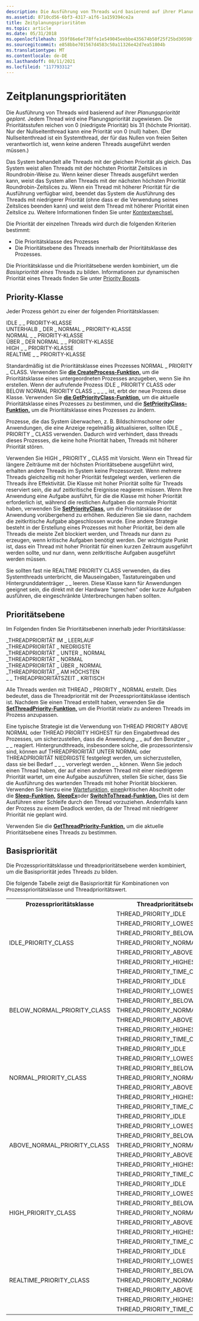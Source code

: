 ```yaml
---
description: Die Ausführung von Threads wird basierend auf ihrer Planungspriorität geplant.
ms.assetid: 8710cd56-6bf3-4317-a1f6-1a159394ce2a
title: Zeitplanungsprioritäten
ms.topic: article
ms.date: 05/31/2018
ms.openlocfilehash: 359f86e6ef78ffe1e549045eebbe435674b50f25f25bd30598fce8581c06092a
ms.sourcegitcommit: e858bbe701567d4583c50a11326e42d7ea51804b
ms.translationtype: MT
ms.contentlocale: de-DE
ms.lasthandoff: 08/11/2021
ms.locfileid: "117793312"
---
```

# <a name="scheduling-priorities"></a>Zeitplanungsprioritäten

Die Ausführung von Threads wird basierend auf ihrer *Planungspriorität geplant.* Jedem Thread wird eine Planungspriorität zugewiesen. Die Prioritätsstufen reichen von 0 (niedrigste Priorität) bis 31 (höchste Priorität). Nur der Nullseitenthread kann eine Priorität von 0 (null) haben. (Der Nullseitenthread ist ein Systemthread, der für das Nullen von freien Seiten verantwortlich ist, wenn keine anderen Threads ausgeführt werden müssen.)

Das System behandelt alle Threads mit der gleichen Priorität als gleich. Das System weist allen Threads mit der höchsten Priorität Zeitslices in Roundrobin-Weise zu. Wenn keiner dieser Threads ausgeführt werden kann, weist das System allen Threads mit der nächsten höchsten Priorität Roundrobin-Zeitslices zu. Wenn ein Thread mit höherer Priorität für die Ausführung verfügbar wird, beendet das System die Ausführung des Threads mit niedrigerer Priorität (ohne dass er die Verwendung seines Zeitslices beenden kann) und weist dem Thread mit höherer Priorität einen Zeitslice zu. Weitere Informationen finden Sie unter [Kontextwechsel.](context-switches.md)

Die Priorität der einzelnen Threads wird durch die folgenden Kriterien bestimmt:

-   Die Prioritätsklasse des Prozesses
-   Die Prioritätsebene des Threads innerhalb der Prioritätsklasse des Prozesses.

Die Prioritätsklasse und die Prioritätsebene werden kombiniert, um die *Basispriorität eines* Threads zu bilden. Informationen zur dynamischen Priorität eines Threads finden Sie unter [Priority Boosts](priority-boosts.md).

## <a name="priority-class"></a>Priority-Klasse

Jeder Prozess gehört zu einer der folgenden Prioritätsklassen:<dl> IDLE \_ \_ PRIORITY-KLASSE  
UNTERHALB \_ DER \_ NORMAL \_ PRIORITY-KLASSE  
NORMAL \_ \_ PRIORITY-KLASSE  
ÜBER \_ DER NORMAL \_ \_ PRIORITY-KLASSE  
HIGH \_ \_ PRIORITY-KLASSE  
REALTIME \_ \_ PRIORITY-KLASSE  
</dl>

Standardmäßig ist die Prioritätsklasse eines Prozesses NORMAL \_ PRIORITY \_ CLASS. Verwenden Sie [**die CreateProcess-Funktion,**](/windows/win32/api/processthreadsapi/nf-processthreadsapi-createprocessa) um die Prioritätsklasse eines untergeordneten Prozesses anzugeben, wenn Sie ihn erstellen. Wenn der aufrufende Prozess IDLE \_ PRIORITY CLASS oder BELOW NORMAL PRIORITY CLASS \_ \_ \_ \_ ist, erbt der neue Prozess diese Klasse. Verwenden Sie [**die GetPriorityClass-Funktion,**](/windows/win32/api/processthreadsapi/nf-processthreadsapi-getpriorityclass) um die aktuelle Prioritätsklasse eines Prozesses zu bestimmen, und die [**SetPriorityClass-Funktion,**](/windows/win32/api/processthreadsapi/nf-processthreadsapi-setpriorityclass) um die Prioritätsklasse eines Prozesses zu ändern.

Prozesse, die das System überwachen, z. B. Bildschirmschoner oder Anwendungen, die eine Anzeige regelmäßig aktualisieren, sollten IDLE \_ PRIORITY \_ CLASS verwenden. Dadurch wird verhindert, dass threads dieses Prozesses, die keine hohe Priorität haben, Threads mit höherer Priorität stören.

Verwenden Sie HIGH \_ PRIORITY \_ CLASS mit Vorsicht. Wenn ein Thread für längere Zeiträume mit der höchsten Prioritätsebene ausgeführt wird, erhalten andere Threads im System keine Prozessorzeit. Wenn mehrere Threads gleichzeitig mit hoher Priorität festgelegt werden, verlieren die Threads ihre Effektivität. Die Klasse mit hoher Priorität sollte für Threads reserviert sein, die auf zeitkritische Ereignisse reagieren müssen. Wenn Ihre Anwendung eine Aufgabe ausführt, für die die Klasse mit hoher Priorität erforderlich ist, während die restlichen Aufgaben die normale Priorität haben, verwenden Sie [**SetPriorityClass,**](/windows/win32/api/processthreadsapi/nf-processthreadsapi-setpriorityclass) um die Prioritätsklasse der Anwendung vorübergehend zu erhöhen. Reduzieren Sie sie dann, nachdem die zeitkritische Aufgabe abgeschlossen wurde. Eine andere Strategie besteht in der Erstellung eines Prozesses mit hoher Priorität, bei dem alle Threads die meiste Zeit blockiert werden, und Threads nur dann zu erzeugen, wenn kritische Aufgaben benötigt werden. Der wichtigste Punkt ist, dass ein Thread mit hoher Priorität für einen kurzen Zeitraum ausgeführt werden sollte, und nur dann, wenn zeitkritische Aufgaben ausgeführt werden müssen.

Sie sollten fast nie REALTIME PRIORITY CLASS verwenden, da dies Systemthreads unterbricht, die Mauseingaben, Tastatureingaben und Hintergrunddatenträger \_ \_ leeren. Diese Klasse kann für Anwendungen geeignet sein, die direkt mit der Hardware "sprechen" oder kurze Aufgaben ausführen, die eingeschränkte Unterbrechungen haben sollten.

## <a name="priority-level"></a>Prioritätsebene

Im Folgenden finden Sie Prioritätsebenen innerhalb jeder Prioritätsklasse:<dl> \_THREADPRIORITÄT IM \_ LEERLAUF  
\_THREADPRIORITÄT \_ NIEDRIGSTE  
\_THREADPRIORITÄT \_ UNTER \_ NORMAL  
\_THREADPRIORITÄT \_ NORMAL  
\_THREADPRIORITÄT \_ ÜBER \_ NORMAL  
\_THREADPRIORITÄT \_ AM HÖCHSTEN  
\_ \_ THREADPRIORITÄTSZEIT \_ KRITISCH  
</dl>

Alle Threads werden mit THREAD \_ PRIORITY \_ NORMAL erstellt. Dies bedeutet, dass die Threadpriorität mit der Prozessprioritätsklasse identisch ist. Nachdem Sie einen Thread erstellt haben, verwenden Sie die [**SetThreadPriority-Funktion,**](/windows/win32/api/processthreadsapi/nf-processthreadsapi-setthreadpriority) um die Priorität relativ zu anderen Threads im Prozess anzupassen.

Eine typische Strategie ist die Verwendung von THREAD PRIORITY ABOVE NORMAL oder THREAD PRIORITY HIGHEST für den Eingabethread des Prozesses, um sicherzustellen, dass die Anwendung \_ \_ auf den Benutzer \_ \_ \_ reagiert. Hintergrundthreads, insbesondere solche, die prozessorintensiv sind, können auf THREADPRIORITÄT UNTER NORMAL oder THREADPRIORITÄT NIEDRIGSTE festgelegt werden, um sicherzustellen, dass sie bei Bedarf \_ \_ \_ vorverlegt werden \_ \_ können. Wenn Sie jedoch einen Thread haben, der auf einen anderen Thread mit einer niedrigeren Priorität wartet, um eine Aufgabe auszuführen, stellen Sie sicher, dass Sie die Ausführung des wartenden Threads mit hoher Priorität blockieren. Verwenden Sie hierzu eine [Wartefunktion,](../sync/wait-functions.md) [einen](../sync/critical-section-objects.md)kritischen Abschnitt oder die [**Sleep-Funktion,**](/windows/win32/api/synchapi/nf-synchapi-sleep) [**SleepEx**](/windows/win32/api/synchapi/nf-synchapi-sleepex)oder [**SwitchToThread-Funktion.**](/windows/win32/api/processthreadsapi/nf-processthreadsapi-switchtothread) Dies ist dem Ausführen einer Schleife durch den Thread vorzuziehen. Andernfalls kann der Prozess zu einem Deadlock werden, da der Thread mit niedrigerer Priorität nie geplant wird.

Verwenden Sie die [**GetThreadPriority-Funktion,**](/windows/win32/api/processthreadsapi/nf-processthreadsapi-getthreadpriority) um die aktuelle Prioritätsebene eines Threads zu bestimmen.

## <a name="base-priority"></a>Basispriorität

Die Prozessprioritätsklasse und threadprioritätsebene werden kombiniert, um die Basispriorität jedes Threads zu bilden.

Die folgende Tabelle zeigt die Basispriorität für Kombinationen von Prozessprioritätsklasse und Threadprioritätswert.


<table>
<tr>
<th colspan="2">Prozessprioritätsklasse</th>
<th>Threadprioritätsebene</th>
<th>Basispriorität</th>
</tr>
<tr>
<td rowspan="7" colspan="2">IDLE_PRIORITY_CLASS </td>
<td>THREAD_PRIORITY_IDLE</td>
<td>1</td>
</tr>
<tr>
<td>THREAD_PRIORITY_LOWEST</td>
<td>2</td>
</tr>
<tr>
<td>THREAD_PRIORITY_BELOW_NORMAL</td>
<td>3</td>
</tr>
<tr>
<td>THREAD_PRIORITY_NORMAL</td>
<td>4</td>
</tr>
<tr>
<td>THREAD_PRIORITY_ABOVE_NORMAL</td>
<td>5</td>
</tr>
<tr>
<td>THREAD_PRIORITY_HIGHEST</td>
<td>6</td>
</tr>
<tr>
<td>THREAD_PRIORITY_TIME_CRITICAL</td>
<td>15</td>
</tr>
<tr>
<td rowspan="7" colspan="2">BELOW_NORMAL_PRIORITY_CLASS </td>
<td>THREAD_PRIORITY_IDLE</td>
<td>1</td>
</tr>
<tr>
<td>THREAD_PRIORITY_LOWEST</td>
<td>4</td>
</tr>
<tr>
<td>THREAD_PRIORITY_BELOW_NORMAL</td>
<td>5</td>
</tr>
<tr>
<td>THREAD_PRIORITY_NORMAL</td>
<td>6</td>
</tr>
<tr>
<td>THREAD_PRIORITY_ABOVE_NORMAL</td>
<td>7</td>
</tr>
<tr>
<td>THREAD_PRIORITY_HIGHEST</td>
<td>8</td>
</tr>
<tr>
<td>THREAD_PRIORITY_TIME_CRITICAL</td>
<td>15</td>
</tr>
<tr>
<td rowspan="7" colspan="2">NORMAL_PRIORITY_CLASS </td>
<td>THREAD_PRIORITY_IDLE</td>
<td>1</td>
</tr>
<tr>
<td>THREAD_PRIORITY_LOWEST</td>
<td>6</td>
</tr>
<tr>
<td>THREAD_PRIORITY_BELOW_NORMAL</td>
<td>7</td>
</tr>
<tr>
<td>THREAD_PRIORITY_NORMAL</td>
<td>8</td>
</tr>
<tr>
<td>THREAD_PRIORITY_ABOVE_NORMAL</td>
<td>9</td>
</tr>
<tr>
<td>THREAD_PRIORITY_HIGHEST</td>
<td>10</td>
</tr>
<tr>
<td>THREAD_PRIORITY_TIME_CRITICAL</td>
<td>15</td>
</tr>
<tr>
<td rowspan="7" colspan="2">ABOVE_NORMAL_PRIORITY_CLASS </td>
<td>THREAD_PRIORITY_IDLE</td>
<td>1</td>
</tr>
<tr>
<td>THREAD_PRIORITY_LOWEST</td>
<td>8</td>
</tr>
<tr>
<td>THREAD_PRIORITY_BELOW_NORMAL</td>
<td>9</td>
</tr>
<tr>
<td>THREAD_PRIORITY_NORMAL</td>
<td>10</td>
</tr>
<tr>
<td>THREAD_PRIORITY_ABOVE_NORMAL</td>
<td>11</td>
</tr>
<tr>
<td>THREAD_PRIORITY_HIGHEST</td>
<td>12</td>
</tr>
<tr>
<td>THREAD_PRIORITY_TIME_CRITICAL</td>
<td>15</td>
</tr>
<tr>
<td rowspan="7" colspan="2">HIGH_PRIORITY_CLASS </td>
<td>THREAD_PRIORITY_IDLE</td>
<td>1</td>
</tr>
<tr>
<td>THREAD_PRIORITY_LOWEST</td>
<td>11</td>
</tr>
<tr>
<td>THREAD_PRIORITY_BELOW_NORMAL</td>
<td>12</td>
</tr>
<tr>
<td>THREAD_PRIORITY_NORMAL</td>
<td>13</td>
</tr>
<tr>
<td>THREAD_PRIORITY_ABOVE_NORMAL</td>
<td>14</td>
</tr>
<tr>
<td>THREAD_PRIORITY_HIGHEST</td>
<td>15</td>
</tr>
<tr>
<td>THREAD_PRIORITY_TIME_CRITICAL</td>
<td>15</td>
</tr>
<tr>
<td rowspan="7" colspan="2">REALTIME_PRIORITY_CLASS </td>
<td>THREAD_PRIORITY_IDLE</td>
<td>16</td>
</tr>
<tr>
<td>THREAD_PRIORITY_LOWEST</td>
<td>22</td>
</tr>
<tr>
<td>THREAD_PRIORITY_BELOW_NORMAL</td>
<td>23</td>
</tr>
<tr>
<td>THREAD_PRIORITY_NORMAL</td>
<td>24</td>
</tr>
<tr>
<td>THREAD_PRIORITY_ABOVE_NORMAL</td>
<td>25</td>
</tr>
<tr>
<td>THREAD_PRIORITY_HIGHEST</td>
<td>26</td>
</tr>
<tr>
<td>THREAD_PRIORITY_TIME_CRITICAL</td>
<td>31</td>
</tr>
</table>

 

 

 
